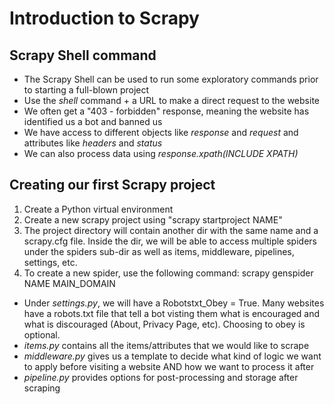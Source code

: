 # Introduction to Scrapy
## Scrapy Shell command
- The Scrapy Shell can be used to run some exploratory commands prior to starting a full-blown project
- Use the _shell_ command + a URL to make a direct request to the website
- We often get a "403 - forbidden" response, meaning the website has identified us a bot and banned us
- We have access to different objects like _response_ and _request_ and attributes like _headers_ and _status_
- We can also process data using _response.xpath(INCLUDE XPATH)_

## Creating our first Scrapy project
1. Create a Python virtual environment
2. Create a new scrapy project using "scrapy startproject NAME"
3. The project directory will contain another dir with the same name and a scrapy.cfg file. Inside the dir, we will be able to access multiple spiders under the spiders sub-dir as well as items, middleware, pipelines, settings, etc.
4. To create a new spider, use the following command: scrapy genspider NAME MAIN_DOMAIN

- Under _settings.py_, we will have a Robotstxt_Obey = True. Many websites have a robots.txt file that tell a bot visting them what is encouraged and what is discouraged (About, Privacy Page, etc). Choosing to obey is optional.
- _items.py_ contains all the items/attributes that we would like to scrape
- _middleware.py_ gives us a template to decide what kind of logic we want to apply before visiting a website AND how we want to process it after
- _pipeline.py_ provides options for post-processing and storage after scraping


